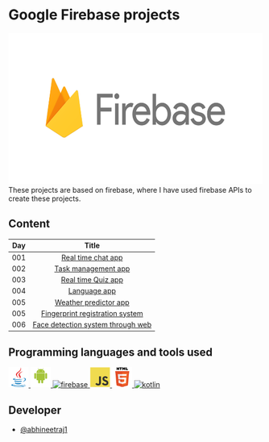 # Google Firebase projects

<img src="https://github.com/abhineetraj1/google-firebase-projects/raw/main/image00.png" height="300px">
These projects are based on firebase, where I have used firebase APIs to create these projects.

## Content

| Day | Title      |
| --- |:----------: |
| 001 | [Real time chat app](firebase-chat/) |
| 002 | [Task management app](firebase-task-app) |
| 003 | [Real time Quiz app](firebase-quiz-app) |
| 004 | [Language app](firebase-language-translation-app) |
| 005 | [Weather predictor app](firebase-weather-predictor) |
| 005 | [Fingerprint registration system](firebase-fingerprint) |
| 006 | [Face detection system through web](firebase-face-detection-web) |

## Programming languages and tools used
<a href="https://www.java.com" target="_blank" rel="noreferrer"> <img src="https://raw.githubusercontent.com/devicons/devicon/master/icons/java/java-original.svg" alt="java" width="40" height="40"/> </a><a href="https://developer.android.com" target="_blank" rel="noreferrer"> <img src="https://raw.githubusercontent.com/devicons/devicon/master/icons/android/android-original-wordmark.svg" alt="android" width="40" height="40"/></a><a href="https://firebase.google.com/" target="_blank" rel="noreferrer"> <img src="https://www.vectorlogo.zone/logos/firebase/firebase-icon.svg" alt="firebase" width="40" height="40"/> </a><a href="https://developer.mozilla.org/en-US/docs/Web/JavaScript" target="_blank" rel="noreferrer"> <img src="https://raw.githubusercontent.com/devicons/devicon/master/icons/javascript/javascript-original.svg" alt="javascript" width="40" height="40"/> </a><a href="https://www.w3.org/html/" target="_blank" rel="noreferrer"> <img src="https://raw.githubusercontent.com/devicons/devicon/master/icons/html5/html5-original-wordmark.svg" alt="html5" width="40" height="40"/> </a>  <a href="https://kotlinlang.org" target="_blank" rel="noreferrer"> <img src="https://www.vectorlogo.zone/logos/kotlinlang/kotlinlang-icon.svg" alt="kotlin" width="40" height="40"/> </a>

## Developer
*	[@abhineetraj1](https://github.com/abhineetraj1)
